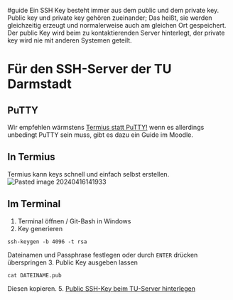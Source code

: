 #guide
Ein SSH Key besteht immer aus dem public und dem private key. 
Public key und private key gehören zueinander; Das heißt, sie werden gleichzeitig erzeugt und normalerweise auch am gleichen Ort gespeichert. Der public Key wird beim zu kontaktierenden Server hinterlegt, der private key wird nie mit anderen Systemen geteilt.
# Für den SSH-Server der TU Darmstadt
## PuTTY
Wir empfehlen wärmstens [Termius statt PuTTY!](Termius%20statt%20PuTTY!.md) wenn es allerdings unbedingt PuTTY sein muss, gibt es dazu ein Guide im Moodle.
## In Termius
Termius kann keys schnell und einfach selbst erstellen.
![Pasted image 20240416141933](Pasted%20image%2020240416141933.png)
## Im Terminal
1. Terminal öffnen / Git-Bash in Windows
2. Key generieren
```shell
ssh-keygen -b 4096 -t rsa
```
Dateinamen und Passphrase festlegen oder durch `ENTER` drücken überspringen
3. Public Key ausgeben lassen
```shell
cat DATEINAME.pub
```
Diesen kopieren.
5. [Public SSH-Key beim TU-Server hinterlegen](Public%20SSH-Key%20beim%20TU-Server%20hinterlegen.md)